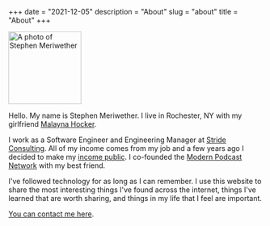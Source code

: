 +++
date = "2021-12-05"
description = "About"
slug = "about"
title = "About"
+++

<picture class="hidden md:block">
  <source srcset="/photo.jp2" type="image/jp2">
  <img src="/photo.jpg" width="144" height="144" alt="A photo of Stephen Meriwether" />
</picture>

Hello. My name is Stephen Meriwether. I live in Rochester, NY with my girlfriend [Malayna Hocker](https://malaynahocker.com).

I work as a Software Engineer and Engineering Manager at [Stride Consulting](https://stridenyc.com). All of my income comes
from my job and a few years ago I decided to make my [income public](https://docs.google.com/spreadsheets/d/11i3DKxcEWxukerfZi9Z_RJy1d6COgQYNm4KDW3_1A98/edit?usp=sharing). I co-founded 
the [Modern Podcast Network](https://themodern.fm) with my best friend.

I've followed technology for as long as I can remember. I use this website to share the most interesting things I've found
across the internet, things I've learned that are worth sharing, and things in my life that I feel are important.

[You can contact me here](https://merimerimeri.com/contact).

